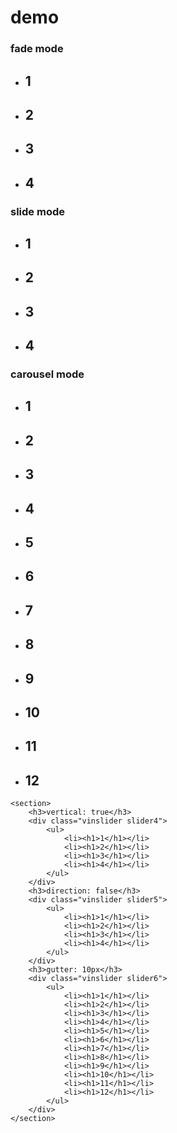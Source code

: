 <div class="demo" id="demo">
    <h1>demo</h1>
    <section>
        <h3>fade mode</h3>
        <div class="vinslider slider1">
            <ul>
                <li><h1>1</h1></li>
                <li><h1>2</h1></li>
                <li><h1>3</h1></li>
                <li><h1>4</h1></li>
            </ul>
        </div>
        <h3>slide mode</h3>
        <div class="vinslider slider2">
            <ul>
                <li><h1>1</h1></li>
                <li><h1>2</h1></li>
                <li><h1>3</h1></li>
                <li><h1>4</h1></li>
            </ul>
        </div>
        <h3>carousel mode</h3>
        <div class="vinslider slider3">
            <ul>
                <li><h1>1</h1></li>
                <li><h1>2</h1></li>
                <li><h1>3</h1></li>
                <li><h1>4</h1></li>
                <li><h1>5</h1></li>
                <li><h1>6</h1></li>
                <li><h1>7</h1></li>
                <li><h1>8</h1></li>
                <li><h1>9</h1></li>
                <li><h1>10</h1></li>
                <li><h1>11</h1></li>
                <li><h1>12</h1></li>
            </ul>
        </div>
    </section>

    <section>
        <h3>vertical: true</h3>
        <div class="vinslider slider4">
            <ul>
                <li><h1>1</h1></li>
                <li><h1>2</h1></li>
                <li><h1>3</h1></li>
                <li><h1>4</h1></li>
            </ul>
        </div>
        <h3>direction: false</h3>
        <div class="vinslider slider5">
            <ul>
                <li><h1>1</h1></li>
                <li><h1>2</h1></li>
                <li><h1>3</h1></li>
                <li><h1>4</h1></li>
            </ul>
        </div>
        <h3>gutter: 10px</h3>
        <div class="vinslider slider6">
            <ul>
                <li><h1>1</h1></li>
                <li><h1>2</h1></li>
                <li><h1>3</h1></li>
                <li><h1>4</h1></li>
                <li><h1>5</h1></li>
                <li><h1>6</h1></li>
                <li><h1>7</h1></li>
                <li><h1>8</h1></li>
                <li><h1>9</h1></li>
                <li><h1>10</h1></li>
                <li><h1>11</h1></li>
                <li><h1>12</h1></li>
            </ul>
        </div>
    </section>
</div>

